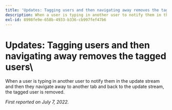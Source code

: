 ```yaml
---
title: 'Updates: Tagging users and then navigating away removes the tagged users'
description: When a user is typing in another user to notify them in the update stream and then they navigate away to another tab and back to the update stream, the tagged user is removed.
exl-id: 8998fe9e-658b-4933-b336-cb997fef47b6
---
```

# Updates: Tagging users and then navigating away removes the tagged users\

When a user is typing in another user to notify them in the update stream and then they navigate away to another tab and back to the update stream, the tagged user is removed.

_First reported on July 7, 2022._
